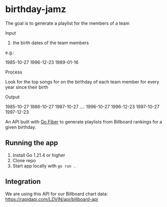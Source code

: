 # birthday-jamz

The goal is to generate a playlist for the members of a team

Input

1. the birth dates of the team members

e.g.:

1985-10-27
1996-12-23
1989-01-16

Process

Look for the top songs for on the birthday of each team member for every year since their birth

Output

1985-10-27
1986-10-27
1987-10-27
....
1996-10-27
1996-12-23
1997-10-27
1997-12-23





An API built with [Go Fiber](https://docs.gofiber.io/) to generate playlists from Billboard rankings for a given birthday.

## Running the app
1. Install Go 1.21.4 or higher
2. Clone repo
3. Start app locally with `go run .`

## Integration

We are using this API for our Billboard chart data: https://rapidapi.com/LDVIN/api/billboard-api
